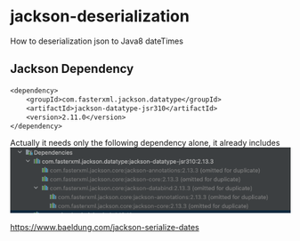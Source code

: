 # jackson-deserialization
How to deserialization json to Java8 dateTimes

## Jackson Dependency
```
<dependency>
    <groupId>com.fasterxml.jackson.datatype</groupId>
    <artifactId>jackson-datatype-jsr310</artifactId>
    <version>2.11.0</version>
</dependency>
```
Actually it needs only the following dependency alone, it already includes
![img.png](img.png)


https://www.baeldung.com/jackson-serialize-dates

